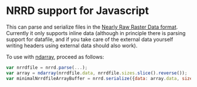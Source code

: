 NRRD support for Javascript
===========================

This can parse and serialize files in the [Nearly Raw Raster Data format](http://teem.sourceforge.net/nrrd/). Currently it only supports inline data (although in principle there is parsing support for datafile, and if you take care of the external data yourself writing headers using external data should also work).

To use with [ndarray](https://github.com/mikolalysenko/ndarray), proceed as follows:

```javascript
var nrrdfile = nrrd.parse(...);
var array = ndarray(nrrdfile.data, nrrdfile.sizes.slice().reverse());
var minimalNrrdfileArrayBuffer = nrrd.serialize({data: array.data, sizes: array.shape.slice().reverse()}); // If array.data is something other than a typed array, you should specify the 'type'.
```
